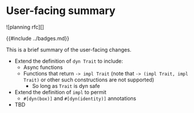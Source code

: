 # User-facing summary

![planning rfc][]

{{#include ../badges.md}}

This is a brief summary of the user-facing changes.

* Extend the definition of `dyn Trait` to include:
    * Async functions
    * Functions that return `-> impl Trait` (note that `-> (impl Trait, impl Trait)` or other such constructions are not supported)
        * So long as `Trait` is dyn safe
* Extend the definition of `impl` to permit
    * `#[dyn(box)]` and `#[dyn(identity)]` annotations
* TBD
